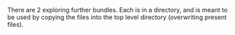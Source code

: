 There are 2 exploring further bundles. Each is in a directory, and is meant to be used by copying the files into the top level directory (overwriting present files).